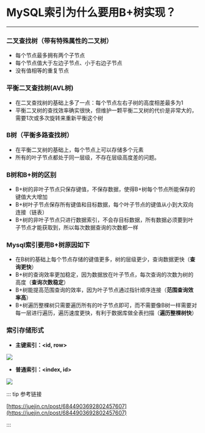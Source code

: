 # MySQL索引为什么要用B+树实现？
---

### 二叉查找树（带有特殊属性的二叉树）
  * 每个节点最多拥有两个子节点
  * 每个节点值大于左边子节点、小于右边子节点
  * 没有值相等的重复节点

### 平衡二叉查找树(AVL树)
  * 在二叉查找树的基础上多了一点：每个节点左右子树的高度相差最多为1
  * 平衡二叉树的查找效率确实很快，但维护一颗平衡二叉树的代价是非常大的，需要1次或多次旋转来重新平衡这个树

### B树（平衡多路查找树）
  * 在平衡二叉树的基础上，每个节点上可以存储多个元素
  * 所有的叶子节点都处于同一层级，不存在层级高度差的问题。  

### B树和B+树的区别
  * B+树的非叶子节点只保存键值，不保存数据，使得B+树每个节点所能保存的键值大大增加
  * B+树叶子节点保存所有键值和目标数据，每个叶子节点的键值从小到大双向连接（链表）
  * B+树的非叶子节点只进行数据索引，不会存目标数据，所有数据必须要到叶子节点才能获取到，所以每次数据查询的次数都一样

### Mysql索引要用B+树原因如下
  * 在B树的基础上每个节点存储的键值更多，树的层级更少，查询数据更快（**查询更快**）
  * B+树的查询效率更加稳定，因为数据放在叶子节点，每次查询的次数为树的高度（**查询次数稳定**）
  * B+树能提高范围查询的效率，因为叶子节点通过指针顺序连接（**范围查询效率高**）
  * B+树遍历整棵树只需要遍历所有的叶子节点即可，而不需要像B树一样需要对每一层进行遍历，遍历速度更快，有利于数据库做全表扫描（**遍历整棵树快**）

### 索引存储形式
  * **主键索引：<id, row>**

  ![](/images/program/mysql/index1.png)

  * **普通索引：<index, id>**

  ![](/images/program/mysql/index2.png)

::: tip 参考链接

[https://juejin.cn/post/6844903692802457607](https://juejin.cn/post/6844903692802457607)

:::
